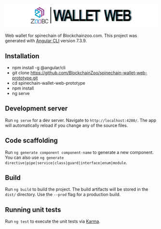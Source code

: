 ![](/src/assets/img/ZooBC-wallet-web.png)

Web wallet for spinechain of Blockchainzoo.com. This project was generated with [Angular CLI](https://github.com/angular/angular-cli) version 7.3.9.

## Installation

- npm install -g @angular/cli
- git clone https://github.com/BlockchainZoo/spinechain-wallet-web-prototype.git
- cd spinechain-wallet-web-prototype
- npm install
- ng serve

## Development server

Run `ng serve` for a dev server. Navigate to `http://localhost:4200/`. The app will automatically reload if you change any of the source files.

## Code scaffolding

Run `ng generate component component-name` to generate a new component. You can also use `ng generate directive|pipe|service|class|guard|interface|enum|module`.

## Build

Run `ng build` to build the project. The build artifacts will be stored in the `dist/` directory. Use the `--prod` flag for a production build.

## Running unit tests

Run `ng test` to execute the unit tests via [Karma](https://karma-runner.github.io).
